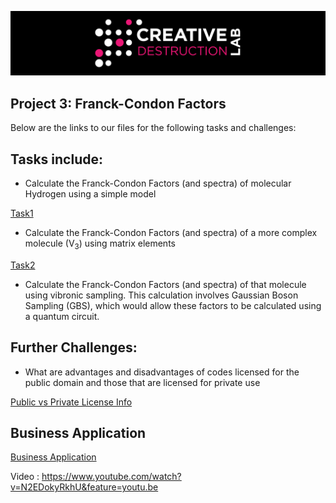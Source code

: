 ![CDL 2020 Cohort Project](../figures/CDL_logo.jpg)
## Project 3: Franck-Condon Factors

Below are the links to our files for the following tasks and challenges:

## Tasks include:
* Calculate the Franck-Condon Factors (and spectra) of molecular Hydrogen using a simple model

[Task1](https://github.com/tina-seb/CohortProject_2020/blob/master/Project_3_Franck_Condon_Factors/Solution.ipynb)

* Calculate the Franck-Condon Factors (and spectra) of a more complex molecule (V<sub>3</sub>) using matrix elements

[Task2](https://github.com/tina-seb/CohortProject_2020/blob/master/Project_3_Franck_Condon_Factors/Solution.ipynb)

* Calculate the Franck-Condon Factors (and spectra) of that molecule using vibronic sampling. This calculation involves Gaussian Boson Sampling (GBS), which would allow these factors to be calculated using a quantum circuit.

## Further Challenges:

* What are advantages and disadvantages of codes licensed for the public domain and those that are licensed for private use

[Public vs Private License Info](https://github.com/tina-seb/CohortProject_2020/blob/master/Project_3_Franck_Condon_Factors/GPL%20vs%20Apache%20new.pdf)

## Business Application

[Business Application](https://github.com/tina-seb/CohortProject_2020/blob/master/Project_3_Franck_Condon_Factors/Business_Application.md)

Video : https://www.youtube.com/watch?v=N2EDokyRkhU&feature=youtu.be
